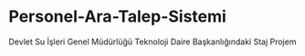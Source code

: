 # Personel-Ara-Talep-Sistemi
Devlet Su İşleri Genel Müdürlüğü Teknoloji Daire Başkanlığındaki Staj Projem
